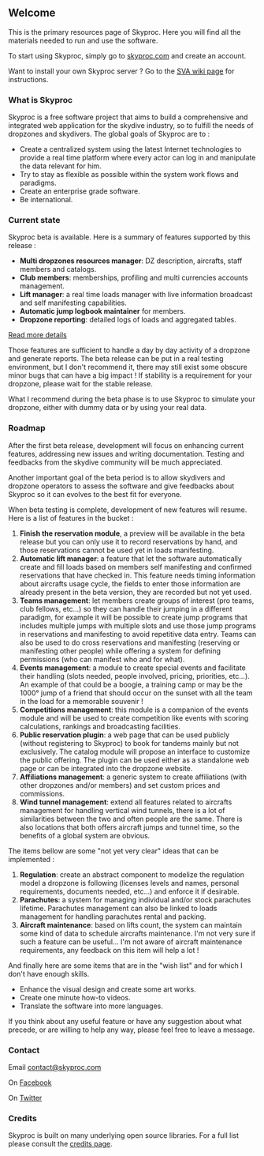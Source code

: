 ## Welcome

This is the primary resources page of Skyproc. Here you will find all the materials needed to run and use the software. 

To start using Skyproc, simply go to [skyproc.com](http://beta.skyproc.com/) and create an account.

Want to install your own Skyproc server ? Go to the [SVA wiki page](https://github.com/skygeek/skyproc/wiki/Skyproc-Virtual-Appliance-%28SVA%29/) for instructions.

### What is Skyproc

Skyproc is a free software project that aims to build a comprehensive and integrated web application for the skydive industry, so to fulfill the needs of dropzones and skydivers. The global goals of Skyproc are to :

- Create a centralized system using the latest Internet technologies to provide a real time platform where every actor can log in and manipulate the data relevant for him. 
- Try to stay as flexible as possible within the system work flows and paradigms. 
- Create an enterprise grade software.
- Be international.

### Current state

Skyproc beta is available. Here is a summary of features supported by this release :

- **Multi dropzones resources manager**: DZ description, aircrafts, staff members and catalogs. 
- **Club members**: memberships, profiling and multi currencies accounts management. 
- **Lift manager**: a real time loads manager with live information broadcast and self manifesting capabilities.
- **Automatic jump logbook maintainer** for members.
- **Dropzone reporting**: detailed logs of loads and aggregated tables.

[Read more details](https://github.com/skygeek/skyproc/wiki/Introduction)


Those features are sufficient to handle a day by day activity of a dropzone and generate reports. The beta release can be put in a real testing environment, but I don't recommend it, there may still exist some obscure minor bugs that can have a big impact ! If stability is a requirement for your dropzone, please wait for the stable release.

What I recommend during the beta phase is to use Skyproc to simulate your dropzone, either with dummy data or by using your real data.


### Roadmap

After the first beta release, development will focus on enhancing current features, addressing new issues and writing documentation. Testing and feedbacks from the skydive community will be much appreciated.

Another important goal of the beta period is to allow skydivers and dropzone operators to assess the software and give feedbacks about Skyproc so it can evolves to the best fit for everyone. 

When beta testing is complete, development of new features will resume. Here is a list of features in the bucket :

1. **Finish the reservation module**, a preview will be available in the beta release but you can only use it to record reservations by hand, and those reservations cannot be used yet in loads manifesting.
1. **Automatic lift manager**: a feature that let the software automatically create and fill loads based on members self manifesting and confirmed reservations that have checked in. This feature needs timing information about aircrafts usage cycle, the fields to enter those information are already present in the beta version, they are recorded but not yet used. 
1. **Teams management**: let members create groups of interest (pro teams, club fellows, etc...) so they can handle their jumping in a different paradigm, for example it will be possible to create jump programs that includes multiple jumps with multiple slots and use those jump programs in reservations and manifesting to avoid repetitive data entry. Teams can also be used to do cross reservations and manifesting (reserving or manifesting other people) while offering a system for defining permissions (who can manifest who and for what).
1. **Events management**: a module to create special events and facilitate their handling (slots needed, people involved, pricing, priorities, etc...). An example of that could be a boogie, a training camp or may be the 1000° jump of a friend that should occur on the sunset with all the team in the load for a memorable souvenir !
1. **Competitions management**: this module is a companion of the events module and will be used to create competition like events with scoring calculations, rankings and broadcasting facilities. 
1. **Public reservation plugin**: a web page that can be used publicly (without registering to Skyproc) to book for tandems mainly but not exclusively. The catalog module will propose an interface to customize the public offering. The plugin can be used either as a standalone web page or can be integrated into the dropzone website.
1. **Affiliations management**: a generic system to create affiliations (with other dropzones and/or members) and set custom prices and commissions.
1. **Wind tunnel management**: extend all features related to aircrafts management for handling vertical wind tunnels, there is a lot of similarities between the two and often people are the same. There is also locations that both offers aircraft jumps and tunnel time, so the benefits of a global system are obvious.

The items bellow are some "not yet very clear" ideas that can be implemented :

1. **Regulation**: create an abstract component to modelize the regulation model a dropzone is following (licenses levels and names, personal requirements, documents needed, etc...) and enforce it if desirable.
1. **Parachutes**: a system for managing individual and/or stock parachutes lifetime. Parachutes management can also be linked to loads management for handling parachutes rental and packing.
1. **Aircraft maintenance**: based on lifts count, the system can maintain some kind of data to schedule aircrafts maintenance. I'm not very sure if such a feature can be useful... I'm not aware of aircraft maintenance requirements, any feedback on this item will help a lot !

And finally here are some items that are in the "wish list" and for which I don't have enough skills. 

- Enhance the visual design and create some art works.
- Create one minute how-to videos.
- Translate the software into more languages.

If you think about any useful feature or have any suggestion about what precede, or are willing to help any way, please feel free to leave a message.

### Contact
Email <contact@skyproc.com>

On [Facebook](http://www.facebook.com/skyproc)

On [Twitter](http://www.twitter.com/skyproc)


### Credits

Skyproc is built on many underlying open source libraries. For a full list please consult the [credits page](https://github.com/skygeek/skyproc/wiki/Credits).
